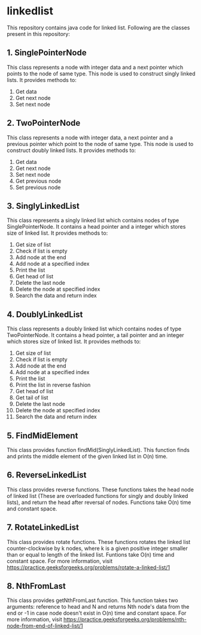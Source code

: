 # linkedlist

This repository contains java code for linked list. Following are the classes present in this repository:

## 1. SinglePointerNode

This class represents a node with integer data and a next pointer which points to the node of same type. This node is used to construct singly linked lists. It provides methods to:
1. Get data
2. Get next node
3. Set next node

## 2. TwoPointerNode

This class represents a node with integer data, a next pointer and a previous pointer which point to the node of same type. This node is used to construct doubly linked lists. It provides methods to:
1. Get data
2. Get next node
3. Set next node
4. Get previous node
5. Set previous node

## 3. SinglyLinkedList

This class represents a singly linked list which contains nodes of type SinglePointerNode. It contains a head pointer and a integer which stores size of linked list. It provides methods to:
1. Get size of list
2. Check if list is empty
3. Add node at the end
4. Add node at a specified index
5. Print the list
6. Get head of list
7. Delete the last node
8. Delete the node at specified index
9. Search the data and return index

## 4. DoublyLinkedList

This class represents a doubly linked list which contains nodes of type TwoPointerNode. It contains a head pointer, a tail pointer and an integer which stores size of linked list. It provides methods to:
1. Get size of list
2. Check if list is empty
3. Add node at the end
4. Add node at a specified index
5. Print the list
6. Print the list in reverse fashion
7. Get head of list
8. Get tail of list
9. Delete the last node
10. Delete the node at specified index
11. Search the data and return index

## 5. FindMidElement

This class provides function findMid(SinglyLinkedList). This function finds and prints the middle element of the given linked list in O(n) time.

## 6. ReverseLinkedList

This class provides reverse functions. These functions takes the head node of linked list (These are overloaded functions for singly and doubly linked lists), and return the head after reversal of nodes. Functions take O(n) time and constant space.

## 7. RotateLinkedList

This class provides rotate functions. These functions rotates the linked list counter-clockwise by k nodes, where k is a given positive integer smaller than or equal to length of the linked list. Funtions take O(n) time and constant space. For more information, visit https://practice.geeksforgeeks.org/problems/rotate-a-linked-list/1

## 8. NthFromLast

This class provides getNthFromLast function. This function takes two arguments: reference to head and N and returns Nth node's data from the end or -1 in case node doesn't exist in O(n) time and constant space. For more information, visit https://practice.geeksforgeeks.org/problems/nth-node-from-end-of-linked-list/1
